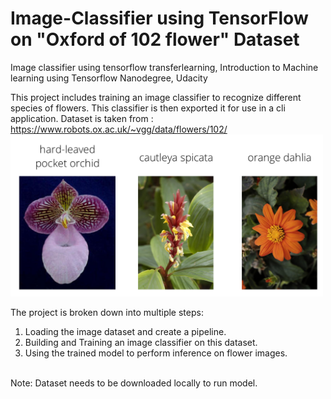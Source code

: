 # Image-Classifier using TensorFlow on "Oxford of 102 flower" Dataset
Image classifier using tensorflow transferlearning, Introduction to Machine learning using Tensorflow Nanodegree, Udacity

This project includes training an image classifier to recognize different species of flowers. This classifier is then exported it for use in a cli application. Dataset is taken from : https://www.robots.ox.ac.uk/~vgg/data/flowers/102/
<img src='assets/Flowers.png' width=500px>

The project is broken down into multiple steps:

1. Loading the image dataset and create a pipeline.
2. Building and Training an image classifier on this dataset.
3. Using the trained model to perform inference on flower images.

<br>
Note: Dataset needs to be downloaded locally to run model. 
